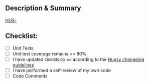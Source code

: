 ## Description & Summary

[HUS-](https://huspy.atlassian.net/browse/HUS-)

## Checklist:

- [ ] Unit Tests
- [ ] Unit test coverage remains >= 80%
- [ ] I have updated `CHANGELOG.md` according to the [Hupsy changelog guidelines](https://coda.io/d/Changelog-Guidelines_d5Gl6aMQU9f/Changelog-Guidelines_suVAj#_luLN_)
- [ ] I have performed a self-review of my own code
- [ ] Code Comments
